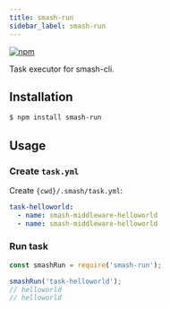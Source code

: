 ```yaml
---
title: smash-run
sidebar_label: smash-run
---
```


<a class="link-npm-version" href="https://www.npmjs.com/package/smash-run" target="_blank" title="npm">
    <img src="https://img.shields.io/npm/v/smash-run" alt="npm"/>
</a>

Task executor for smash-cli.

## Installation

```bash
$ npm install smash-run
```

## Usage

### Create `task.yml`

Create `{cwd}/.smash/task.yml`:

```yaml
task-helloworld:
  - name: smash-middleware-helloworld
  - name: smash-middleware-helloworld
```

### Run task

```javascript
const smashRun = require('smash-run');

smashRun('task-helloworld');
// helloworld
// helloworld
```

